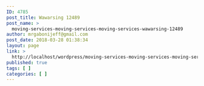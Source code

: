 ```yaml
---
ID: 4785
post_title: Wawarsing 12489
post_name: >
  moving-services-moving-services-moving-services-wawarsing-12489
author: mrgabonijeff@gmail.com
post_date: 2018-03-28 01:38:34
layout: page
link: >
  http://localhost/wordpress/moving-services-moving-services-moving-services-wawarsing-12489/
published: true
tags: [ ]
categories: [ ]
---
```

